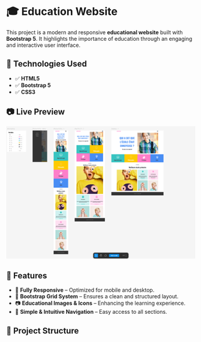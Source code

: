 # 🎓 Education Website

This project is a modern and responsive **educational website** built with **Bootstrap 5**. It highlights the importance of education through an engaging and interactive user interface.

## 🚀 Technologies Used
- ✅ **HTML5**
- ✅ **Bootstrap 5**
- ✅ **CSS3**

## 📷 Live Preview
![Website Preview](media/Screenshot.png)

## 🎯 Features
- 📱 **Fully Responsive** – Optimized for mobile and desktop.
- 🎨 **Bootstrap Grid System** – Ensures a clean and structured layout.
- 📷 **Educational Images & Icons** – Enhancing the learning experience.
- 🔗 **Simple & Intuitive Navigation** – Easy access to all sections.

## 📂 Project Structure

